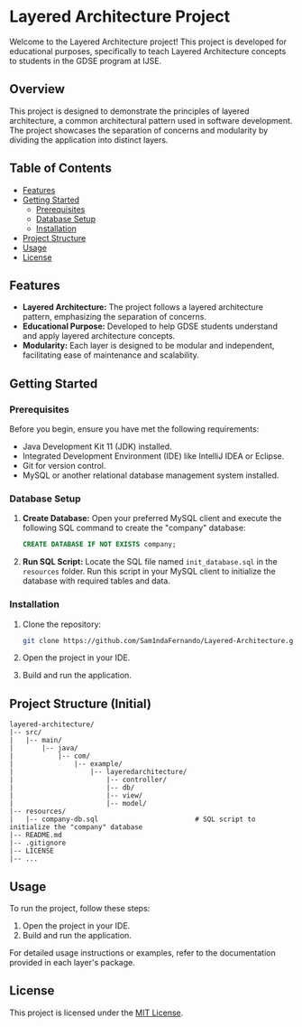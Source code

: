# Layered Architecture Project

Welcome to the Layered Architecture project! This project is developed for educational purposes, specifically to teach Layered Architecture concepts to students in the GDSE program at IJSE.

## Overview

This project is designed to demonstrate the principles of layered architecture, a common architectural pattern used in software development. The project showcases the separation of concerns and modularity by dividing the application into distinct layers.

## Table of Contents

- [Features](#features)
- [Getting Started](#getting-started)
  - [Prerequisites](#prerequisites)
  - [Database Setup](#database-setup)
  - [Installation](#installation)
- [Project Structure](#project-structure)
- [Usage](#usage)
- [License](#license)

## Features

- **Layered Architecture:** The project follows a layered architecture pattern, emphasizing the separation of concerns.
- **Educational Purpose:** Developed to help GDSE students understand and apply layered architecture concepts.
- **Modularity:** Each layer is designed to be modular and independent, facilitating ease of maintenance and scalability.

## Getting Started

### Prerequisites

Before you begin, ensure you have met the following requirements:

- Java Development Kit 11 (JDK) installed.
- Integrated Development Environment (IDE) like IntelliJ IDEA or Eclipse.
- Git for version control.
- MySQL or another relational database management system installed.

### Database Setup

1. **Create Database:**
   Open your preferred MySQL client and execute the following SQL command to create the "company" database:

   ```sql
   CREATE DATABASE IF NOT EXISTS company;
   ```

2. **Run SQL Script:**
   Locate the SQL file named `init_database.sql` in the `resources` folder. Run this script in your MySQL client to initialize the database with required tables and data.

### Installation

1. Clone the repository:

   ```bash
   git clone https://github.com/Sam1ndaFernando/Layered-Architecture.git
   ```

2. Open the project in your IDE.
3. Build and run the application.

## Project Structure (Initial)

```
layered-architecture/
|-- src/
|   |-- main/
|       |-- java/
|           |-- com/
|               |-- example/
|                   |-- layeredarchitecture/
|                       |-- controller/      
|                       |-- db/    
|                       |-- view/         
|                       |-- model/               
|-- resources/
|   |-- company-db.sql                        # SQL script to initialize the "company" database
|-- README.md
|-- .gitignore
|-- LICENSE
|-- ...
```

## Usage

To run the project, follow these steps:

1. Open the project in your IDE.
2. Build and run the application.

For detailed usage instructions or examples, refer to the documentation provided in each layer's package.


## License

This project is licensed under the [MIT License](LICENSE).
